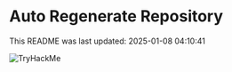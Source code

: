 # Auto Regenerate Repository

This README was last updated: 2025-01-08 04:10:41

 ![TryHackMe](https://tryhackme.com/badge/533634)